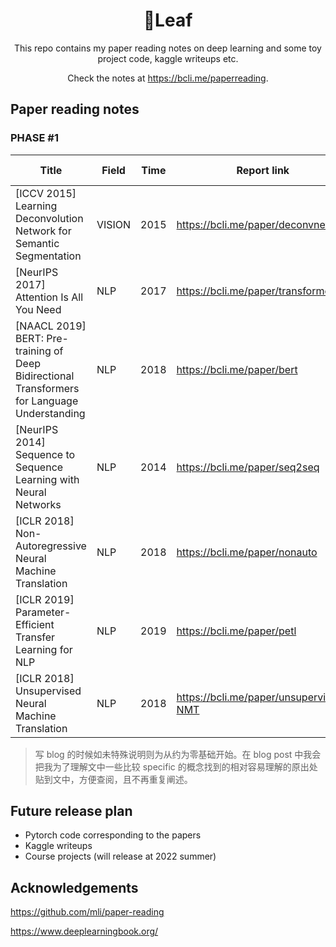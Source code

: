 <h1 align="center">🍃Leaf</h1>
<div align="center">
  This repo contains my paper reading notes on deep learning and some toy project code, kaggle writeups etc.
  
  Check the notes at https://bcli.me/paperreading.
</div>

## Paper reading notes
### PHASE #1
| Title                                                        | Field | Time | Report link                       | Time I started | Status      |
| ------------------------------------------------------------ | ----- | ---- | --------------------------------- | ----------- | ----------- |
| [ICCV 2015] Learning Deconvolution Network for Semantic Segmentation | VISION   | 2015 | https://bcli.me/paper/deconvnet/ | 2021/5/17 | Done |
| [NeurIPS 2017] Attention Is All You Need                     | NLP   | 2017 | https://bcli.me/paper/transformer | 2021/12/11 | Done |
| [NAACL 2019] BERT: Pre-training of Deep Bidirectional Transformers for Language Understanding | NLP   | 2018 | https://bcli.me/paper/bert         | 2021/12/15 | Done       |
| [NeurIPS 2014] Sequence to Sequence Learning with Neural Networks | NLP   | 2014 | https://bcli.me/paper/seq2seq      | 2022/1/21 | Done  |
| [ICLR 2018] Non-Autoregressive Neural Machine Translation | NLP | 2018 | https://bcli.me/paper/nonauto | 2022/1/24 | Done |
| [ICLR 2019] Parameter-Efficient Transfer Learning for NLP | NLP | 2019 | https://bcli.me/paper/petl | 2022/2/2 | 20% |
| [ICLR 2018] Unsupervised Neural Machine Translation | NLP | 2018 | https://bcli.me/paper/unsupervised-NMT | - | Pending |

> 写 blog 的时候如未特殊说明则为从约为零基础开始。在 blog post 中我会把我为了理解文中一些比较 specific 的概念找到的相对容易理解的原出处贴到文中，方便查阅，且不再重复阐述。

## Future release plan
* Pytorch code corresponding to the papers
* Kaggle writeups
* Course projects (will release at 2022 summer)

## Acknowledgements

https://github.com/mli/paper-reading

https://www.deeplearningbook.org/

